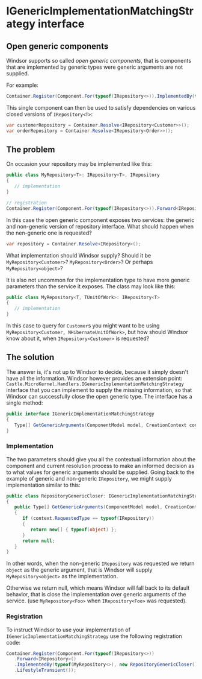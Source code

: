 # IGenericImplementationMatchingStrategy interface

## Open generic components

Windsor supports so called *open generic components*, that is components that are implemented by generic types were generic arguments are not supplied.

For example:

```csharp
Container.Register(Component.For(typeof(IRepository<>)).ImplementedBy(typeof(MyRepository<>)).LifestyleTransient());
```

This single component can then be used to satisfy dependencies on various closed versions of `IRepository<T>`:

```csharp
var customerRepository = Container.Resolve<IRepository<Customer>>();
var orderRepository = Container.Resolve<IRepository<Order>>();
```

## The problem

On occasion your repository may be implemented like this:

```csharp
public class MyRepository<T>: IRepository<T>, IRepository
{
   // implementation
}

// registration
Container.Register(Component.For(typeof(IRepository<>)).Forward<IRepository>().ImplementedBy(typeof(MyRepository<>)).LifestyleTransient());
```

In this case the open generic component exposes two services: the generic and non-generic version of repository interface. What should happen when the nen-generic one is requested?

```csharp
var repository = Container.Resolve<IRepository>();
```

What implementation should Windsor supply? Should it be `MyRepository<Customer>`? `MyRepository<Order>`? Or perhaps `MyRepository<object>`?

It is also not uncommon for the implementation type to have more generic parameters than the service it exposes. The class may look like this:

```csharp
public class MyRepository<T, TUnitOfWork>: IRepository<T>
{
   // implementation
}
```

In this case to query for `Customer`s you might want to be using `MyRepository<Customer, NHibernateUnitOfWork>`, but how should Windsor know about it, when `IRepository<Customer>` is requested?

## The solution

The answer is, it's not up to Windsor to decide, because  it simply doesn't have all the information. Windsor however provides an extension point: `Castle.MicroKernel.Handlers.IGenericImplementationMatchingStrategy` interface that you can implement to supply the missing information, so that Windsor can successfully close the open generic type. The interface has a single method:

```csharp
public interface IGenericImplementationMatchingStrategy
{
   Type[] GetGenericArguments(ComponentModel model, CreationContext context);
}
```

### Implementation

The two parameters should give you all the contextual information about the component and current resolution process to make an informed decision as to what values for generic arguments should be supplied. Going back to the example of generic and non-generic `IRepository`, we might supply implementation similar to this:

```csharp
public class RepositoryGenericCloser: IGenericImplementationMatchingStrategy
{
   public Type[] GetGenericArguments(ComponentModel model, CreationContext context)
   {
      if (context.RequestedType == typeof(IRepository))
      {
         return new[] { typeof(object) };
      }
      return null;
   }
}
```

In other words, when the non-generic `IRepository` was requested we return `object` as the generic argument, that is Windsor will supply `MyRepository<object>` as the implementation.

Otherwise we return null, which means Windsor will fall back to its default behavior, that is close the implementation over generic arguments of the service. (use `MyRepository<Foo>` when `IRepository<Foo>` was requested).

### Registration

To instruct Windsor to use your implementation of `IGenericImplementationMatchingStrategy` use the following registration code:

```csharp
Container.Register(Component.For(typeof(IRepository<>))
   .Forward<IRepository>()
   .ImplementedBy(typeof(MyRepository<>), new RepositoryGenericCloser())
   .LifestyleTransient());
```